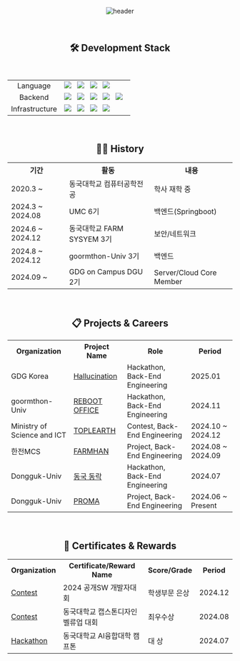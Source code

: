 <div align=center>
  
![header](https://capsule-render.vercel.app/api?type=waving&color=auto&height=300&section=header&text=박민기(Minki)%20&fontSize=50)
</div>
<br/>
<div align="center">
  <h2>🛠 Development Stack</h2>
<br/>
  <table>
    <tr>
      <td align="center">Language</td>
      <td>
        <div align="left">
          <img src="https://img.shields.io/badge/C-A8B9CC?style=for-the-badge&logo=C&logoColor=white" />
          &nbsp;
          <img src="https://img.shields.io/badge/-C++-blue?style=for-the-badge&logo=cplusplus" />
          &nbsp;
          <img src="https://img.shields.io/badge/python-3670A0?style=for-the-badge&logo=python&logoColor=ffdd54" />
          &nbsp;
          <img src="https://img.shields.io/badge/Java-ED8B00?style=for-the-badge&logo=openjdk&logoColor=white" />
          <br/>
        </div>
      </td>
    </tr>
    <tr>
      <td align="center">Backend</td>
      <td>
        <div align="left">
          <img src="https://img.shields.io/badge/SpringBoot-6DB33F?style=for-the-badge&logo=Spring&logoColor=white" />
          &nbsp;
          <img src="https://img.shields.io/badge/Django-092E20?style=for-the-badge&logo=django&logoColor=green" />
          &nbsp;
          <img src="https://img.shields.io/badge/mysql-4479A1?style=for-the-badge&logo=mysql&logoColor=white" />
          &nbsp;
          <img src="https://img.shields.io/badge/postgresql-4169e1?style=for-the-badge&logo=postgresql&logoColor=white" />
          &nbsp;
          <img src="https://img.shields.io/badge/-MongoDB-13aa52?style=for-the-badge&logo=mongodb&logoColor=white" />
          &nbsp;
        </div>
      </td>
    </tr>
    <tr>
      <td align="center">Infrastructure</td>
      <td>
          <div align="left">
            <img src="https://img.shields.io/badge/AWS-232F3E?style=for-the-badge&logo=amazonwebservices&logoColor=white" />
            &nbsp;
            <img src="https://img.shields.io/badge/-Google%20Cloud%20Platform-4285F4?style=for-the-badge&logo=google%20cloud&logoColor=white" />
            &nbsp;
            <img src="https://img.shields.io/badge/Nginx-009639?logo=nginx&logoColor=white&style=for-the-badge" />
            &nbsp;
            <img src="https://img.shields.io/badge/docker-257bd6?style=for-the-badge&logo=docker&logoColor=white" />
            &nbsp;
            <br/>
        </div>
      </td>
    </tr>
    
  </table>
</div>
<br/>

<div align="center">
  <h2> 🏃‍♂️ History </h2>
  <table>
    <tr>
      <th>기간</th>
      <th>활동</th>
      <th>내용</th>
    </tr>
    <tr>
      <td>2020.3 ~ </td>
      <td>동국대학교 컴퓨터공학전공</td>
      <td>학사 재학 중</td>
    </tr>
    <tr>
      <td>2024.3 ~ 2024.08 </td>
      <td>UMC 6기</td>
      <td>백엔드(Springboot)</td>
    </tr>
    <tr>
      <td>2024.6 ~ 2024.12 </td>
      <td>동국대학교 FARM SYSYEM 3기</td>
      <td>보안/네트워크</td>
    </tr>
    <tr>
      <td>2024.8 ~ 2024.12 </td>
      <td>goormthon-Univ 3기</td>
      <td>백엔드</td>
    </tr>
    <tr>
      <td>2024.09 ~ </td>
      <td>GDG on Campus DGU 2기</td>
      <td>Server/Cloud Core Member</td>
    </tr>
  </table>
</div>

<br/>

<div align="center">
    <h2>📋 Projects & Careers</h2>
  <table>
    <tr>
      <th>Organization</th>
      <th>Project Name</th>
      <th>Role</th>
      <th>Period</th>
    </tr>
    <tr>
      <td>GDG Korea</td>
      <td><a href="https://github.com/hallucination-devfest">Hallucination</a></td>
      <td>Hackathon, Back-End Engineering</td>
      <td>2025.01</td>
    </tr>
    <tr>
      <td>goormthon-Univ</td>
      <td><a href="https://github.com/9oormthon-univ/2024_DANPOONG_TEAM_34_BE">REBOOT OFFICE</a></td>
      <td>Hackathon, Back-End Engineering</td>
      <td>2024.11</td>
    </tr>
    <tr>
      <td>Ministry of Science and ICT</td>
      <td><a href="https://github.com/TOPLEARTH">TOPLEARTH</a></td>
      <td>Contest, Back-End Engineering</td>
      <td>2024.10 ~ 2024.12</td>
    </tr>
    <tr>
      <td>한전MCS</td>
      <td><a href="https://github.com/DguFarmSystem/FarmHan_BE">FARMHAN</a></td>
      <td>Project, Back-End Engineering</td>
      <td>2024.08 ~ 2024.09</td>
    </tr>
    <tr>
      <td>Dongguk-Univ</td>
      <td><a href="https://github.com/PROMACAMputhon">동국 동락</a></td>
      <td>Hackathon, Back-End Engineering</td>
      <td>2024.07</td>
    </tr>
    <tr>
      <td>Dongguk-Univ</td>
      <td><a href="https://github.com/PROMAplatform">PROMA</a></td>
      <td>Project, Back-End Engineering</td>
      <td>2024.06 ~ Present</td>
    </tr>
  </table>
</div>

<br/>
<div align="center">
  <h2>🏅 Certificates & Rewards</h2>
  <table>
    <tr>
      <th>Organization</th>
      <th>Certificate/Reward Name</th>
      <th>Score/Grade</th>
      <th>Period</th>
    </tr>
    <tr>
      <td><a href="https://github.com/PROMAplatform">Contest</a></td>
      <td>2024 공개SW 개발자대회</td>
      <td>학생부문 은상</td>
      <td>2024.12</td>
    </tr>
    <tr>
      <td><a href="https://github.com/PROMAplatform">Contest</a></td>
      <td>동국대학교 캡스톤디자인 벨류업 대회</td>
      <td>최우수상</td>
      <td>2024.08</td>
    </tr>
    <tr>
      <td><a href="https://github.com/PROMACAMputhon">Hackathon</a></td>
      <td>동국대학교 AI융합대학 캠프톤</td>
      <td>대 상</td>
      <td>2024.07</td>
    </tr>
  </table>
</div>
<br/>

  
